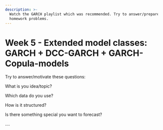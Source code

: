 ```yaml
---
description: >-
  Watch the GARCH playlist which was recommended. Try to answer/prepare the
  homework problems.
---
```


# Week 5 - Extended model classes: GARCH + DCC-GARCH + GARCH-Copula-models

Try to answer/motivate these questions:

What is you idea/topic?

Which data do you use?

How is it structured?

Is there something special you want to forecast?

....

